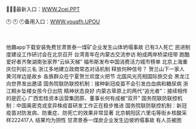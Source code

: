 <p>
	🐑🐑🐑最新入口：<a href="http://www.baidu.com/link?url=6MA2SWnO3Raqke39an_0PUxosM6ZrUGzi1BN9tNnlPW&wd">WWW.2cei.PPT</a> 
	<p>
		🕚
🕚
🕚备用入口：<a href="http://www.baidu.com/link?url=6MA2SWnO3Raqke39an_0PUxosM6ZrUGzi1BN9tNnlPW&wd">WWW.youqfh.UPOU</a> 
	</p>
	<p>
		<br />
	</p>
	<p>
		他趣app下载安装免费甘肃景泰一煤矿企业发生山体坍塌事故 已有3人死亡
民进制度建设工作研讨会在北京召开
台湾青年在内蒙古交流参访 盼成两岸桥梁纽带
跑酷爱好者齐聚湖南张家界“云纵天梯”
福布斯发布中国消费活力城市榜单 北京上海重庆位列前三名
浙江多地建立政商常态对话机制 释放何种信号？
贺兰山下一家人 黄河岸边是故乡 各族群众在宁夏贺兰欢度火把节
北国风光亮相国际旅交会 黑龙江向世界发出邀请
国务院联防联控机制：接种新冠疫苗不会引发白血病和糖尿病
浙江桐乡坠楼女孩今日出院 精神状态良好
内蒙古草原上的两代“追光者”：接续相传的是匠心
广西宏桂资本运营集团原、董事长何有成被“双开”
国务院联防联控机制：中国奥密克戎变异株疫苗研发工作正在稳步推进
国务院联防联控机制：新冠疫苗对防发病、防重症、防死亡的效果非常显著
北京朝阳区六里屯等街乡核酸采样222417人 结果均为阴性
甘肃景泰一煤炭企业发生边坡坍塌事故 有人员被困
	</p>

